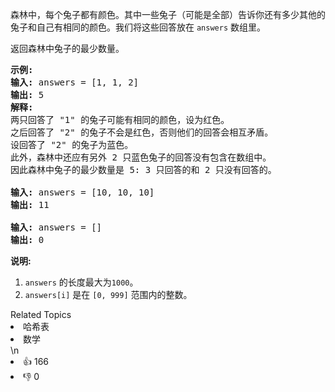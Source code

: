 <p>森林中，每个兔子都有颜色。其中一些兔子（可能是全部）告诉你还有多少其他的兔子和自己有相同的颜色。我们将这些回答放在&nbsp;<code>answers</code>&nbsp;数组里。</p>

<p>返回森林中兔子的最少数量。</p>

<pre>
<strong>示例:</strong>
<strong>输入:</strong> answers = [1, 1, 2]
<strong>输出:</strong> 5
<strong>解释:</strong>
两只回答了 &quot;1&quot; 的兔子可能有相同的颜色，设为红色。
之后回答了 &quot;2&quot; 的兔子不会是红色，否则他们的回答会相互矛盾。
设回答了 &quot;2&quot; 的兔子为蓝色。
此外，森林中还应有另外 2 只蓝色兔子的回答没有包含在数组中。
因此森林中兔子的最少数量是 5: 3 只回答的和 2 只没有回答的。

<strong>输入:</strong> answers = [10, 10, 10]
<strong>输出:</strong> 11

<strong>输入:</strong> answers = []
<strong>输出:</strong> 0
</pre>

<p><strong>说明:</strong></p>

<ol>
	<li><code>answers</code>&nbsp;的长度最大为<code>1000</code>。</li>
	<li><code>answers[i]</code>&nbsp;是在&nbsp;<code>[0, 999]</code>&nbsp;范围内的整数。</li>
</ol>
<div><div>Related Topics</div><div><li>哈希表</li><li>数学</li></div></div>\n<div><li>👍 166</li><li>👎 0</li></div>